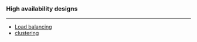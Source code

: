 ### High availability designs
---
- [Load balancing](Load%20balancing.md) 
- [clustering](clustering.md) 